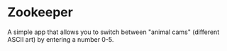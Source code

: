 # Zookeeper

A simple app that allows you to switch between "animal cams" (different ASCII art) by entering a number 0-5.
